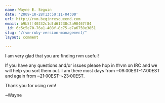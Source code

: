 ```yaml
---
name: Wayne E. Seguin
date: '2009-10-28T13:50:11-04:00'
url: http://rvm.beginrescueend.com
email: b9b5ff40232c1dfd61238c2a90467f84
_id: 6c5c5e70-76a1-408f-8c75-e7a6750e3851
slug: "/rvm-ruby-version-management/"
layout: comment

---
```


I am very glad that you are finding rvm useful! 

If you have any questions and/or issues please hop in #rvm on IRC and we will help you sort them out. I am there most days from ~09:00EST-17:00EST and again from ~21:00EST-~23:00EST.

Thank you for using rvm!

  ~Wayne
